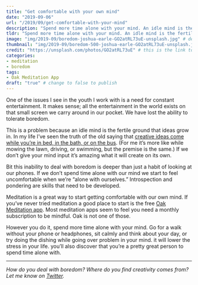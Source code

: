 ```yaml
---
title: "Get comfortable with your own mind"
date: "2019-09-06"
url: "/2019/09/get-comfortable-with-your-mind"
description: "Spend more time alone with your mind. An idle mind is the fertile ground ideas grow in."
tldr: "Spend more time alone with your mind. An idle mind is the fertile ground ideas grow in."
image: "img/2019-09/boredom-joshua-earle-GO2atRL73uE-unsplash.jpg" # default width is 1280, path starts with "img/whatever.ext"
thumbnail: "img/2019-09/boredom-500-joshua-earle-GO2atRL73uE-unsplash.jpeg" # default size should be 500x500, path starts with "img/whatever.ext"
credit: "https://unsplash.com/photos/GO2atRL73uE" # this is the link to the page the image came from 
categories:
- meditation
- boredom
tags: 
- Oak Meditation App
draft: "true" # change to false to publish
---
```


One of the issues I see in the youth I work with is a need for constant entertainment. It makes sense; all the entertainment in the world exists on that small screen we carry around in our pocket. We have lost the ability to tolerate boredom.

This is a problem because an idle mind is the fertile ground that ideas grow in. In my life I’ve seen the truth of the old saying that [creative ideas come while you’re in bed, in the bath, or on the bus](https://www.theatlantic.com/notes/2015/11/there-is-a-creative-purpose-to-daydreaming-even-boredom/417183/).  (For me it’s more like while mowing the lawn, driving, or swimming, but the premise is the same.) If we don’t give your mind input it’s amazing what it will create on its own.

Bit this inability to deal with boredom is deeper than just a habit of looking at our phones. If we don’t spend time alone with our mind we start to feel uncomfortable when we’re “alone with ourselves.” Introspection and pondering are skills that need to be developed. 

Meditation is a great way to start getting comfortable with our own mind. If you’ve never tried meditation a good place to start is the free [Oak Meditation app](https://www.oakmeditation.com/). Most meditation apps seem to feel you need a monthly subscription to be mindful. Oak is not one of those.

However you do it, spend more time alone with your mind. Go for a walk without your phone or headphones, sit calmly and think about your day, or try doing the dishing while going over  problem in your mind. it will lower the stress in your life. you’ll also discover that you’re a pretty great person to spend time alone with.

---

*How do you deal with boredom? Where do you find creativity comes from? Let me know on [Twitter](https://twitter.com/adamtervort/).*